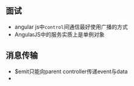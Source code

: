 ## 面试
- angular js中`control`间通信最好使用广播的方式
- AngularJS中的服务实质上是单例对象

## 消息传输
- $emit只能向parent controller传递event与data
- 